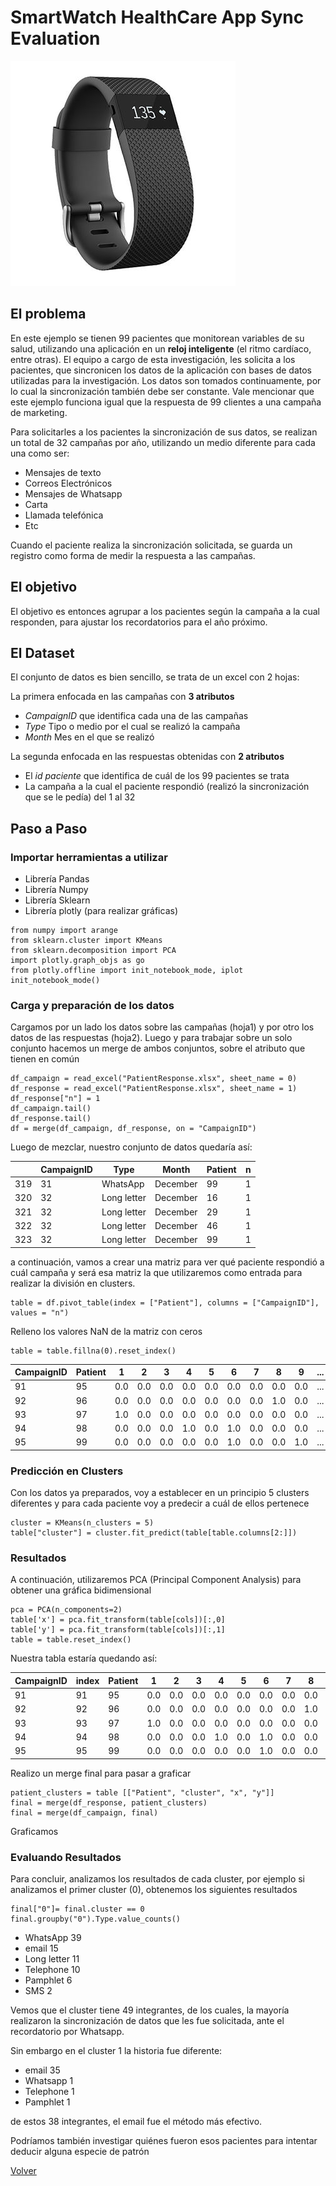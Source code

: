 # SmartWatch HealthCare App Sync Evaluation

![](./images/wa.jpg)

##  El problema

En este ejemplo se tienen 99 pacientes que monitorean variables de su salud, utilizando una aplicación en un **reloj inteligente** (el ritmo cardíaco, entre otras). El equipo a cargo de esta investigación, les solicita a los pacientes, que sincronicen los datos de la aplicación con bases de datos utilizadas para la investigación. Los datos son tomados continuamente, por lo cual la sincronización también debe ser constante. Vale mencionar que este ejemplo funciona igual que la respuesta de 99 clientes a una campaña de marketing.

Para solicitarles a los pacientes la sincronización de sus datos, se realizan un total de 32 campañas por año, utilizando un medio diferente para cada una como ser:
- Mensajes de texto
- Correos Electrónicos
- Mensajes de Whatsapp
- Carta
- Llamada telefónica
- Etc

Cuando el paciente realiza la sincronización solicitada, se guarda un registro como forma de medir la respuesta a las campañas.

##  El objetivo

El objetivo es entonces agrupar a los pacientes según la campaña a la cual responden, para ajustar los recordatorios para el año próximo.

##  El Dataset

El conjunto de datos es bien sencillo, se trata de un excel con 2 hojas:

La primera enfocada en las campañas con **3 atributos**

- *CampaignID* que identifica cada una de las campañas
- *Type* Tipo o medio por el cual se realizó la campaña
- *Month* Mes en el que se realizó

La segunda enfocada en las respuestas obtenidas con **2 atributos**

- El *id paciente* que identifica de cuál de los 99 pacientes se trata
- La campaña a la cual el paciente respondió (realizó la sincronización que se le pedía) del 1 al 32

##  Paso a Paso

###  Importar herramientas a utilizar

- Librería Pandas
- Librería Numpy
- Librería Sklearn
- Librería plotly (para realizar gráficas)

```from pandas import read_excel, merge
from numpy import arange
from sklearn.cluster import KMeans
from sklearn.decomposition import PCA
import plotly.graph_objs as go
from plotly.offline import init_notebook_mode, iplot
init_notebook_mode()
```

###  Carga y preparación de los datos

Cargamos por un lado los datos sobre las campañas (hoja1) y por otro los datos de las respuestas (hoja2).
Luego y para trabajar sobre un solo conjunto hacemos un merge de ambos conjuntos, sobre el atributo que tienen en común

```
df_campaign = read_excel("PatientResponse.xlsx", sheet_name = 0)
df_response = read_excel("PatientResponse.xlsx", sheet_name = 1)
df_response["n"] = 1
df_campaign.tail()
df_response.tail()
df = merge(df_campaign, df_response, on = "CampaignID")
```

Luego de mezclar, nuestro conjunto de datos quedaría así:

|  | CampaignID | Type | Month  | Patient |  n |
|------------|------|-------------|----------|----|---|
| 319        | 31   | WhatsApp    | December | 99 | 1 |
| 320        | 32   | Long letter | December | 16 | 1 |
| 321        | 32   | Long letter | December | 29 | 1 |
| 322        | 32   | Long letter | December | 46 | 1 |
| 323        | 32   | Long letter | December | 99 | 1 |

a continuación, vamos a crear una matriz para ver qué paciente respondió a cuál campaña y será esa matriz la que utilizaremos como entrada para realizar la división en clusters.

```
table = df.pivot_table(index = ["Patient"], columns = ["CampaignID"], values = "n")
```

Relleno los valores NaN de la matriz con ceros
```
table = table.fillna(0).reset_index()
```

| CampaignID | Patient | 1   | 2   | 3   | 4   | 5   | 6   | 7   | 8   | 9   | ... | 23  | 24  | 25  | 26  | 27  | 28  | 29  | 30  | 31  | 32  |
|------------|---------|-----|-----|-----|-----|-----|-----|-----|-----|-----|-----|-----|-----|-----|-----|-----|-----|-----|-----|-----|-----|
| 91         | 95      | 0.0 | 0.0 | 0.0 | 0.0 | 0.0 | 0.0 | 0.0 | 0.0 | 0.0 | ... | 0.0 | 0.0 | 1.0 | 0.0 | 0.0 | 0.0 | 0.0 | 1.0 | 0.0 | 0.0 |
| 92         | 96      | 0.0 | 0.0 | 0.0 | 0.0 | 0.0 | 0.0 | 0.0 | 1.0 | 0.0 | ... | 0.0 | 0.0 | 0.0 | 0.0 | 0.0 | 0.0 | 0.0 | 1.0 | 1.0 | 0.0 |
| 93         | 97      | 1.0 | 0.0 | 0.0 | 0.0 | 0.0 | 0.0 | 0.0 | 0.0 | 0.0 | ... | 0.0 | 0.0 | 0.0 | 0.0 | 0.0 | 0.0 | 0.0 | 0.0 | 1.0 | 0.0 |
| 94         | 98      | 0.0 | 0.0 | 0.0 | 1.0 | 0.0 | 1.0 | 0.0 | 0.0 | 0.0 | ... | 0.0 | 0.0 | 0.0 | 0.0 | 1.0 | 0.0 | 0.0 | 0.0 | 0.0 | 0.0 |
| 95         | 99      | 0.0 | 0.0 | 0.0 | 0.0 | 0.0 | 1.0 | 0.0 | 0.0 | 1.0 | ... | 0.0 | 0.0 | 0.0 | 0.0 | 0.0 | 0.0 | 0.0 | 0.0 | 1.0 | 1.0 |

###  Predicción en Clusters

Con los datos ya preparados, voy a establecer en un principio 5 clusters diferentes y para cada paciente voy a predecir a cuál de ellos pertenece

```
cluster = KMeans(n_clusters = 5)
table["cluster"] = cluster.fit_predict(table[table.columns[2:]])
```

###  Resultados

A continuación, utilizaremos PCA (Principal Component Analysis) para obtener una gráfica bidimensional

```
pca = PCA(n_components=2)
table['x'] = pca.fit_transform(table[cols])[:,0]
table['y'] = pca.fit_transform(table[cols])[:,1]
table = table.reset_index()
```

Nuestra tabla estaría quedando así:

| CampaignID | index | Patient | 1   | 2   | 3   | 4   | 5   | 6   | 7   | 8   | ... | 26  | 27  | 28  | 29  | 30  | 31  | 32  | cluster | x         | y         |
|------------|-------|---------|-----|-----|-----|-----|-----|-----|-----|-----|-----|-----|-----|-----|-----|-----|-----|-----|---------|-----------|-----------|
| 91         | 91    | 95      | 0.0 | 0.0 | 0.0 | 0.0 | 0.0 | 0.0 | 0.0 | 0.0 | ... | 0.0 | 0.0 | 0.0 | 0.0 | 1.0 | 0.0 | 0.0 | 0       | -0.121409 | -0.437478 |
| 92         | 92    | 96      | 0.0 | 0.0 | 0.0 | 0.0 | 0.0 | 0.0 | 0.0 | 1.0 | ... | 0.0 | 0.0 | 0.0 | 0.0 | 1.0 | 1.0 | 0.0 | 4       | 0.666059  | -0.843051 |
| 93         | 93    | 97      | 1.0 | 0.0 | 0.0 | 0.0 | 0.0 | 0.0 | 0.0 | 0.0 | ... | 0.0 | 0.0 | 0.0 | 0.0 | 0.0 | 1.0 | 0.0 | 3       | -0.474608 | -0.368972 |
| 94         | 94    | 98      | 0.0 | 0.0 | 0.0 | 1.0 | 0.0 | 1.0 | 0.0 | 0.0 | ... | 0.0 | 1.0 | 0.0 | 0.0 | 0.0 | 0.0 | 0.0 | 3       | -0.485692 | -0.393428 |
| 95         | 95    | 99      | 0.0 | 0.0 | 0.0 | 0.0 | 0.0 | 1.0 | 0.0 | 0.0 | ... | 0.0 | 0.0 | 0.0 | 0.0 | 0.0 | 1.0 | 1.0 | 0       | -0.831590 | -1.119408 |


Realizo un merge final para pasar a graficar
```
patient_clusters = table [["Patient", "cluster", "x", "y"]]
final = merge(df_response, patient_clusters)
final = merge(df_campaign, final)
```

Graficamos

###  Evaluando Resultados

Para concluir, analizamos los resultados de cada cluster, por ejemplo si analizamos el primer cluster (0), obtenemos los siguientes resultados

```
final["0"]= final.cluster == 0
final.groupby("0").Type.value_counts()
```

- WhatsApp 39
- email 15
- Long letter 11
- Telephone 10
- Pamphlet 6
- SMS 2


Vemos que el cluster tiene 49 integrantes, de los cuales, la mayoría realizaron la sincronización de datos que les fue solicitada, ante el recordatorio por Whatsapp.

Sin embargo en el cluster 1 la historia fue diferente:

- email 35
- Whatsapp 1
- Telephone 1
- Pamphlet 1

de estos 38 integrantes, el email fue el método más efectivo.

Podríamos también investigar quiénes fueron esos pacientes para intentar deducir alguna especie de patrón




[Volver](./../README.md)

